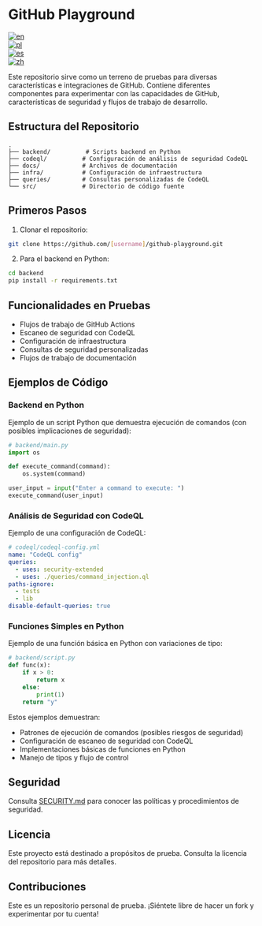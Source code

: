 # GitHub Playground

[![en](https://img.shields.io/badge/lang-en-red.svg)](README.md)  
[![pl](https://img.shields.io/badge/lang-pl-green.svg)](docs/README.pl.md)  
[![es](https://img.shields.io/badge/lang-es-yellow.svg)](docs/README.es.md)  
[![zh](https://img.shields.io/badge/lang-zh-blue.svg)](docs/README.zh.md)  

Este repositorio sirve como un terreno de pruebas para diversas características e integraciones de GitHub. Contiene diferentes componentes para experimentar con las capacidades de GitHub, características de seguridad y flujos de trabajo de desarrollo.

## Estructura del Repositorio

```
.
├── backend/          # Scripts backend en Python
├── codeql/          # Configuración de análisis de seguridad CodeQL
├── docs/            # Archivos de documentación
├── infra/           # Configuración de infraestructura
├── queries/         # Consultas personalizadas de CodeQL
└── src/             # Directorio de código fuente
```

## Primeros Pasos

1. Clonar el repositorio:
```bash
git clone https://github.com/[username]/github-playground.git
```

2. Para el backend en Python:
```bash
cd backend
pip install -r requirements.txt
```

## Funcionalidades en Pruebas

- Flujos de trabajo de GitHub Actions
- Escaneo de seguridad con CodeQL
- Configuración de infraestructura
- Consultas de seguridad personalizadas
- Flujos de trabajo de documentación

## Ejemplos de Código

### Backend en Python
Ejemplo de un script Python que demuestra ejecución de comandos (con posibles implicaciones de seguridad):

```python
# backend/main.py
import os

def execute_command(command):
    os.system(command)

user_input = input("Enter a command to execute: ")
execute_command(user_input)
```

### Análisis de Seguridad con CodeQL
Ejemplo de una configuración de CodeQL:

```yaml
# codeql/codeql-config.yml
name: "CodeQL config"
queries:
  - uses: security-extended
  - uses: ./queries/command_injection.ql
paths-ignore:
  - tests
  - lib
disable-default-queries: true
```

### Funciones Simples en Python
Ejemplo de una función básica en Python con variaciones de tipo:

```python
# backend/script.py
def func(x):
    if x > 0:
        return x
    else:
        print(1)
    return "y"
```

Estos ejemplos demuestran:
- Patrones de ejecución de comandos (posibles riesgos de seguridad)
- Configuración de escaneo de seguridad con CodeQL
- Implementaciones básicas de funciones en Python
- Manejo de tipos y flujo de control

## Seguridad

Consulta [SECURITY.md](SECURITY.md) para conocer las políticas y procedimientos de seguridad.

## Licencia

Este proyecto está destinado a propósitos de prueba. Consulta la licencia del repositorio para más detalles.

## Contribuciones

Este es un repositorio personal de prueba. ¡Siéntete libre de hacer un fork y experimentar por tu cuenta!
